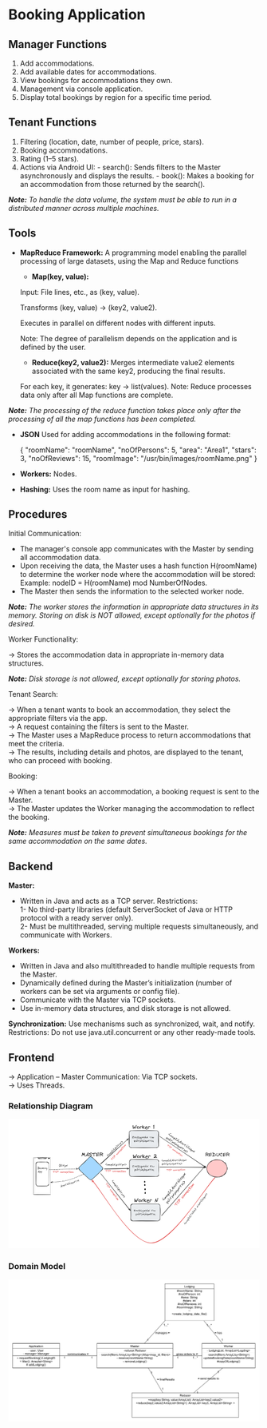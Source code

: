 # Booking Application #

## Manager Functions ##

1) Add accommodations.
2) Add available dates for accommodations.
3) View bookings for accommodations they own.
4) Management via console application.
5) Display total bookings by region for a specific time period.

## Tenant Functions ##

1) Filtering (location, date, number of people, price, stars).
2) Booking accommodations.
3) Rating (1–5 stars).
4) Actions via Android UI:
        - search(): Sends filters to the Master asynchronously and displays the results.
        - book(): Makes a booking for an accommodation from those returned by the search().


_**Note:** To handle the data volume, the system must be able to run in a distributed manner across multiple machines._

## Tools ##

-	**MapReduce Framework:** A programming model enabling the parallel processing of large datasets, using the Map and Reduce functions
    - **Map(key, value):**
      
    Input: File lines, etc., as (key, value).
 	
    Transforms (key, value) → (key2, value2).

    Executes in parallel on different nodes with different inputs.
 	
    Note: The degree of parallelism depends on the application and is defined by the user.

    
    - **Reduce(key2, value2):** Merges intermediate value2 elements associated with the same key2, producing the final results.
      
    For each key, it generates: key → list(values).
    Note: Reduce processes data only after all Map functions are complete.
    
_**Note:** The processing of the reduce function takes place only after the processing of all the map functions has been completed._

-	**JSON** Used for adding accommodations in the following format:

    {
        "roomName": "roomName",
        "noOfPersons": 5,
        "area": "Area1",
        "stars": 3,
        "noOfReviews": 15,
        "roomImage": "/usr/bin/images/roomName.png"
    }

-	**Workers:** Nodes.

-	**Hashing:** Uses the room name as input for hashing.

## Procedures ##

Initial Communication:

- The manager's console app communicates with the Master by sending all accommodation data.
- Upon receiving the data, the Master uses a hash function H(roomName) to determine the worker node where the accommodation will be stored:\
        Example: nodeID = H(roomName) mod NumberOfNodes.
- The Master then sends the information to the selected worker node.

_**Note:** The worker stores the information in appropriate data structures in its memory. Storing on disk is NOT allowed, except optionally for the photos if desired._

Worker Functionality:

-> Stores the accommodation data in appropriate in-memory data structures.

_**Note:** Disk storage is not allowed, except optionally for storing photos._

Tenant Search:

-> When a tenant wants to book an accommodation, they select the appropriate filters via the app.\
-> A request containing the filters is sent to the Master.\
-> The Master uses a MapReduce process to return accommodations that meet the criteria.\
-> The results, including details and photos, are displayed to the tenant, who can proceed with booking.

Booking:

-> When a tenant books an accommodation, a booking request is sent to the Master.\
-> The Master updates the Worker managing the accommodation to reflect the booking.
    
_**Note:** Measures must be taken to prevent simultaneous bookings for the same accommodation on the same dates._

## Backend ##

**Master:**
- Written in Java and acts as a TCP server.
        Restrictions:\
            1- No third-party libraries (default ServerSocket of Java or HTTP protocol with a ready server only).\
            2- Must be multithreaded, serving multiple requests simultaneously, and communicate with Workers.

**Workers:**
- Written in Java and also multithreaded to handle multiple requests from the Master.
- Dynamically defined during the Master’s initialization (number of workers can be set via arguments or config file).
- Communicate with the Master via TCP sockets.
- Use in-memory data structures, and disk storage is not allowed.

**Synchronization:**
        Use mechanisms such as synchronized, wait, and notify.\
        Restrictions: Do not use java.util.concurrent or any other ready-made tools.

## Frontend ##

-> Application – Master Communication: Via TCP sockets.\
-> Uses Threads.


### Relationship Diagram

![Relationship Diagram](/images/scheme.png)

### Domain Model

![Domain Model](/images/class_diagram.png)

